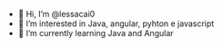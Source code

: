 - 👋 Hi, I’m @lessacai0
- 👀 I’m interested in Java, angular, pyhton e javascript
- 🌱 I’m currently learning Java and Angular

<!---
lessacai0/lessacai0 is a ✨ special ✨ repository because its `README.md` (this file) appears on your GitHub profile.
You can click the Preview link to take a look at your changes.
--->
